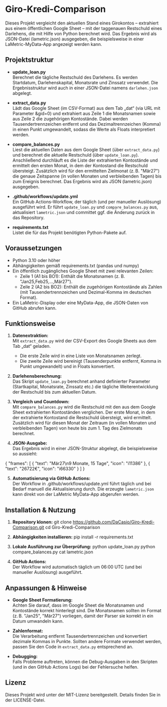 # Giro-Kredi-Comparison

Dieses Projekt vergleicht den aktuellen Stand eines Girokontos – extrahiert aus einem öffentlichen Google Sheet – mit der taggenauen Restschuld eines Darlehens, die mit Hilfe von Python berechnet wird. Das Ergebnis wird als JSON-Datei (lametric.json) ausgegeben, die beispielsweise in einer LaMetric-MyData-App angezeigt werden kann.

## Projektstruktur

- **update_loan.py**  
  Berechnet die tägliche Restschuld des Darlehens. Es werden Startdatum, Darlehenskapital, Monatsrate und Zinssatz verwendet. Die Ergebnisstruktur wird auch in einer JSON-Datei namens `darlehen.json` abgelegt.

- **extract_data.py**  
  Lädt das Google Sheet (im CSV-Format) aus dem Tab „dat“ (via URL mit Parameter &gid=0) und extrahiert aus Zeile 1 die Monatsnamen sowie aus Zeile 2 die zugehörigen Kontostände. Dabei werden Tausendertrennzeichen entfernt und das Dezimaltrennzeichen (Komma) in einen Punkt umgewandelt, sodass die Werte als Floats interpretiert werden.

- **compare_balances.py**  
  Liest die aktuellen Daten aus dem Google Sheet (über `extract_data.py`) und berechnet die aktuelle Restschuld (über `update_loan.py`). Anschließend durchläuft es die Liste der extrahierten Kontostände und ermittelt den ersten Monat, in dem der Kontostand die Restschuld übersteigt. Zusätzlich wird für den ermittelten Zielmonat (z. B. "Mär27") die genaue Zeitspanne (in vollen Monaten und verbleibenden Tagen) bis zum Ereignis berechnet. Das Ergebnis wird als JSON (lametric.json) ausgegeben.

- **.github/workflows/update.yml**  
  Ein GitHub Actions-Workflow, der täglich (und per manueller Auslösung) ausgeführt wird. Er führt `update_loan.py` und `compare_balances.py` aus, aktualisiert `lametric.json` und committet ggf. die Änderung zurück in das Repository.

- **requirements.txt**  
  Listet die für das Projekt benötigten Python-Pakete auf.

## Voraussetzungen

- Python 3.10 oder höher
- Abhängigkeiten gemäß requirements.txt (pandas und numpy)
- Ein öffentlich zugängliches Google Sheet mit zwei relevanten Zeilen:
  - Zeile 1 (A1 bis BO1): Enthält die Monatsnamen (z. B. "Jan25,Feb25,...,Mär27").
  - Zeile 2 (A2 bis BO2): Enthält die zugehörigen Kontostände als Zahlen (mit Tausendertrennzeichen und Dezimal-Komma im deutschen Format).
- Ein LaMetric-Display oder eine MyData-App, die JSON-Daten von GitHub abrufen kann.

## Funktionsweise

1. **Datenextraktion:**  
   Mit `extract_data.py` wird der CSV-Export des Google Sheets aus dem Tab „dat“ geladen.  
   - Die erste Zeile wird in eine Liste von Monatsnamen zerlegt.  
   - Die zweite Zeile wird bereinigt (Tausenderpunkte entfernt, Komma in Punkt umgewandelt) und in Floats konvertiert.

2. **Darlehensberechnung:**  
   Das Skript `update_loan.py` berechnet anhand definierter Parameter (Startkapital, Monatsrate, Zinssatz etc.) die tägliche Weiterentwicklung der Restschuld bis zum aktuellen Datum.

3. **Vergleich und Countdown:**  
   Mit `compare_balances.py` wird die Restschuld mit den aus dem Google Sheet extrahierten Kontoständen verglichen. Der erste Monat, in dem der extrahierte Kontostand die Restschuld übersteigt, wird ermittelt. Zusätzlich wird für diesen Monat der Zeitraum (in vollen Monaten und verbleibenden Tagen) von heute bis zum 1. Tag des Zielmonats berechnet.

4. **JSON-Ausgabe:**  
   Das Ergebnis wird in einer JSON-Struktur abgelegt, die beispielsweise so aussieht:

{
"frames": [
{
"text": "Mär27\n9 Monate, 15 Tage",
"icon": "i11386"
},
{
"text": "26722€",
"icon": "i66330"
}
]
}


5. **Automatisierung via GitHub Actions:**  
Der Workflow in .github/workflows/update.yml führt täglich und bei Bedarf manuell die Aktualisierung durch. Die erzeugte `lametric.json` kann direkt von der LaMetric MyData-App abgerufen werden.

## Installation & Nutzung

1. **Repository klonen:**
git clone https://github.com/DaCasio/Giro-Kredi-Comparison.git
cd Giro-Kredi-Comparison


2. **Abhängigkeiten installieren:**
pip install -r requirements.txt


3. **Lokale Ausführung zur Überprüfung:**
python update_loan.py
python compare_balances.py
cat lametric.json


4. **GitHub Actions:**  
   Der Workflow wird automatisch täglich um 06:00 UTC (und bei manueller Auslösung) ausgeführt.

## Anpassungen & Hinweise

- **Google Sheet Formatierung:**  
  Achten Sie darauf, dass im Google Sheet die Monatsnamen und Kontostände korrekt hinterlegt sind. Die Monatsnamen sollten im Format (z. B. "Jan25", "Mär27") vorliegen, damit der Parser sie korrekt in ein Datum umwandeln kann.

- **Zahlenformat:**  
  Die Verarbeitung entfernt Tausendertrennzeichen und konvertiert dezimale Kommas in Punkte. Sollten andere Formate verwendet werden, passen Sie den Code in `extract_data.py` entsprechend an.

- **Debugging:**  
  Falls Probleme auftreten, können die Debug-Ausgaben in den Skripten (und in den GitHub Actions Logs) bei der Fehlersuche helfen.

## Lizenz

Dieses Projekt wird unter der MIT-Lizenz bereitgestellt. Details finden Sie in der LICENSE-Datei.
